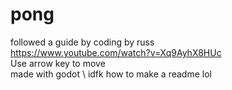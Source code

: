 # pong
followed a guide by coding by russ\
https://www.youtube.com/watch?v=Xq9AyhX8HUc \
Use arrow key to move \
made with godot \ 
idfk how to make a readme lol
